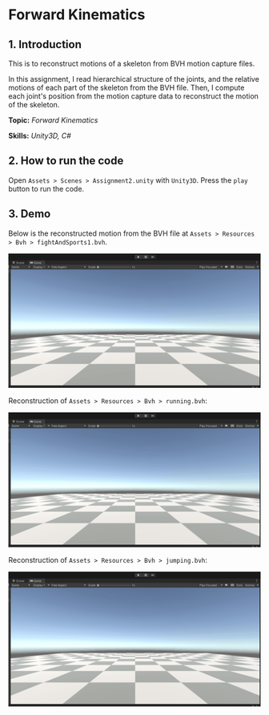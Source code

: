 # Forward Kinematics

## 1. Introduction

This is to reconstruct motions of a skeleton from BVH motion capture files.

In this assignment, I read hierarchical structure of the joints, and the relative motions of each part of the skeleton from the BVH file. Then, I compute each joint's position from the motion capture data to reconstruct the motion of the skeleton.

**Topic:** _Forward Kinematics_ 

**Skills:** _Unity3D, C#_

## 2. How to run the code

Open `Assets > Scenes > Assignment2.unity` with `Unity3D`. Press the `play` button to run the code.

## 3. Demo

Below is the reconstructed motion from the BVH file at `Assets > Resources > Bvh > fightAndSports1.bvh`.

![fight and sports](/Demo/766A2.gif)

Reconstruction of `Assets > Resources > Bvh > running.bvh`:

![running](/Demo/766A202.gif)

Reconstruction of `Assets > Resources > Bvh > jumping.bvh`:

![jumping](/Demo/766A203.gif)
